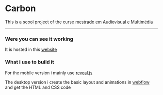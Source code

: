 # Carbon

This is a scool project of the curse [mestrado em Audiovisual e Multimédia](https://www.escs.ipl.pt/cursos/mestrados/audiovisual-e-multimedia)
___

### Were you can see it working
It is hosted in this [website](http://pwp.net.ipl.pt/alunos.escs/9876/ "carbon website") 
  
### What i use to build it
For the mobile version i mainly use [reveal.js](https://github.com/hakimel/reveal.js "reveal github")
  
The desktop version i create the basic layout and animations in [webflow](https://webflow.com "website webflow") and get the HTML and CSS code
